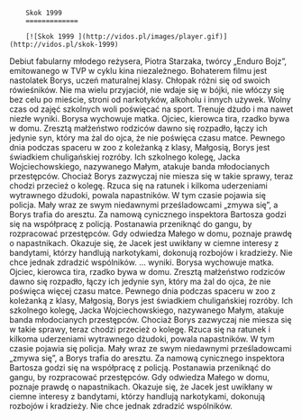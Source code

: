 
        Skok 1999 
        =============
        
        [![Skok 1999 ](http://vidos.pl/images/player.gif)](http://vidos.pl/skok-1999)
        
        
 Debiut fabularny młodego reżysera, Piotra Starzaka, twórcy „Enduro Bojz”, emitowanego w TVP w cyklu kina niezależnego. Bohaterem filmu jest nastolatek Borys, uczeń maturalnej klasy. Chłopak różni się od swoich rówieśników. Nie ma wielu przyjaciół, nie wdaje się w bójki, nie włóczy się bez celu po mieście, stroni od narkotyków, alkoholu i innych używek. Wolny czas od zajęć szkolnych woli poświęcać na sport. Trenuje dżudo i ma nawet niezłe wyniki. Borysa wychowuje matka. Ojciec, kierowca tira, rzadko bywa w domu. Zresztą małżeństwo rodziców dawno się rozpadło, łączy ich jedynie syn, który ma żal do ojca, że nie poświęca  czasu matce. Pewnego dnia podczas spaceru w zoo z koleżanką z klasy, Małgosią, Borys jest świadkiem chuligańskiej rozróby. Ich szkolnego kolegę, Jacka Wojciechowskiego, nazywanego Małym, atakuje banda młodocianych przestępców. Chociaż Borys zazwyczaj nie miesza się w takie sprawy, teraz chodzi przecież o kolegę. Rzuca się na ratunek i kilkoma uderzeniami wytrawnego dżudoki, powala napastników. W tym czasie pojawia się policja. Mały wraz ze swym niedawnymi prześladowcami „zmywa się”, a Borys trafia do aresztu. Za namową cynicznego inspektora Bartosza godzi się na współpracę z policją. Postanawia przeniknąć do gangu, by rozpracować przestępców. Gdy odwiedza Małego w domu, poznaje prawdę o napastnikach. Okazuje się, że Jacek jest uwikłany w ciemne interesy z bandytami, którzy handlują narkotykami, dokonują rozbojów i kradzieży. Nie chce jednak zdradzić wspólników.   ... wyniki. Borysa wychowuje matka. Ojciec, kierowca tira, rzadko bywa w domu. Zresztą małżeństwo rodziców dawno się rozpadło, łączy ich jedynie syn, który ma żal do ojca, że nie poświęca więcej czasu matce. Pewnego dnia podczas spaceru w zoo z koleżanką z klasy, Małgosią, Borys jest świadkiem chuligańskiej rozróby. Ich szkolnego kolegę, Jacka Wojciechowskiego, nazywanego Małym, atakuje banda młodocianych przestępców. Chociaż Borys zazwyczaj nie miesza się w takie sprawy, teraz chodzi przecież o kolegę. Rzuca się na ratunek i kilkoma uderzeniami wytrawnego dżudoki, powala napastników. W tym czasie pojawia się policja. Mały wraz ze swym niedawnymi prześladowcami „zmywa się”, a Borys trafia do aresztu. Za namową cynicznego inspektora Bartosza godzi się na współpracę z policją. Postanawia przeniknąć do gangu, by rozpracować przestępców. Gdy odwiedza Małego w domu, poznaje prawdę o napastnikach. Okazuje się, że Jacek jest uwikłany w ciemne interesy z bandytami, którzy handlują narkotykami, dokonują rozbojów i kradzieży. Nie chce jednak zdradzić wspólników.
    